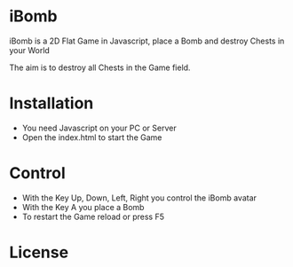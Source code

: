 # iBomb
iBomb is a 2D Flat Game in Javascript, place a Bomb and destroy Chests in your World

The aim is to destroy all Chests in the Game field.

<h1>Installation</h1>

- You need Javascript on your PC or Server
- Open the index.html to start the Game

<h1>Control</h1>

- With the Key Up, Down, Left, Right you control the iBomb avatar
- With the Key A you place a Bomb
- To restart the Game reload or press F5

<h1>License</h1>



